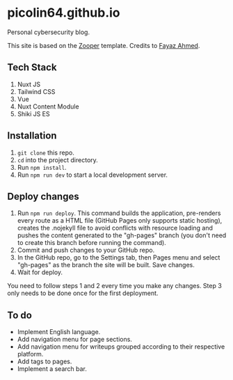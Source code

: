 # picolin64.github.io

Personal cybersecurity blog.

This site is based on the [Zooper](https://github.com/fayazara/zooper) template. Credits to [Fayaz Ahmed](https://github.com/fayazara).

## Tech Stack

1. Nuxt JS
2. Tailwind CSS
3. Vue
4. Nuxt Content Module
5. Shiki JS ES

## Installation

1. ``git clone`` this repo.
2. ``cd`` into the project directory.
3. Run ``npm install``.
4. Run ``npm run dev`` to start a local development server.

## Deploy changes

1. Run ``npm run deploy``. This command builds the application, pre-renders every route as a HTML file (GitHub Pages only supports static hosting), creates the .nojekyll file to avoid conflicts with resource loading and pushes the content generated to the "gh-pages" branch (you don't need to create this branch before running the command).
2. Commit and push changes to your GitHub repo.
3. In the GitHub repo, go to the Settings tab, then Pages menu and select "gh-pages" as the branch the site will be built. Save changes.
4. Wait for deploy.

You need to follow steps 1 and 2 every time you make any changes. Step 3 only needs to be done once for the first deployment.

## To do

- Implement English language.
- Add navigation menu for page sections.
- Add navigation menu for writeups grouped according to their respective platform.
- Add tags to pages.
- Implement a search bar.

